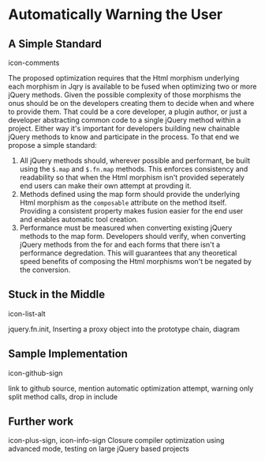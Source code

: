# Automatically Warning the User

## A Simple Standard
icon-comments

The proposed optimization requires that the Html morphism underlying each morphism in Jqry is available to be fused when optimizing two or more jQuery methods. Given the possible complexity of those morphisms the onus should be on the developers creating them to decide when and where to provide them. That could be a core developer, a plugin author, or just a developer abstracting common code to a single jQuery method within a project. Either way it's important for developers building new chainable jQuery methods to know and participate in the process. To that end we propose a simple standard:

1. All jQuery methods should, wherever possible and performant, be built using the `$.map` and `$.fn.map` methods. This enforces consistency and readability so that when the Html morphism isn't provided seperately end users can make their own attempt at provding it.
2. Methods defined using the map form should provide the underlying Html morphism as the `composable` attribute on the method itself. Providing a consistent property makes fusion easier for the end user and enables automatic tool creation.
3. Performance must be measured when converting existing jQuery methods to the map form. Developers should verify, when converting jQuery methods from the for and each forms that there isn't a performance degredation. This will guarantees that any theoretical speed benefits of composing the Html morphisms won't be negated by the conversion.


## Stuck in the Middle
icon-list-alt



jquery.fn.init, Inserting a proxy object into the prototype chain, diagram

## Sample Implementation
icon-github-sign

link to github source, mention automatic optimization attempt, warning only split method calls, drop in include

## Further work
icon-plus-sign, icon-info-sign
Closure compiler optimization using advanced mode, testing on large jQuery based projects
